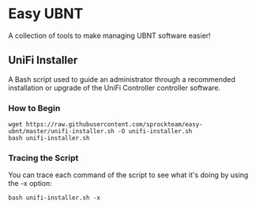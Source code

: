 # Easy UBNT
A collection of tools to make managing UBNT software easier!

## UniFi Installer
A Bash script used to guide an administrator through a recommended installation or upgrade of the UniFi Controller controller software.

### How to Begin
```console
wget https://raw.githubusercontent.com/sprockteam/easy-ubnt/master/unifi-installer.sh -O unifi-installer.sh
bash unifi-installer.sh
```

### Tracing the Script
You can trace each command of the script to see what it's doing by using the -x option:
```console
bash unifi-installer.sh -x
```
